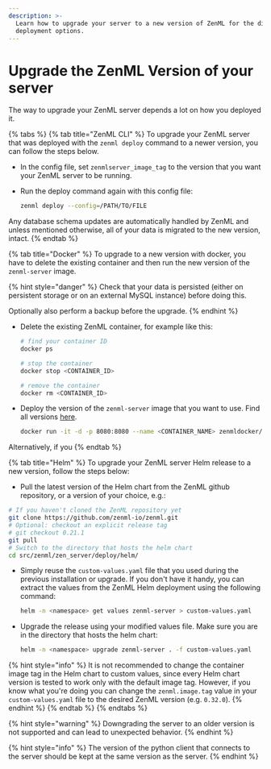 ```yaml
---
description: >-
  Learn how to upgrade your server to a new version of ZenML for the different
  deployment options.
---
```


# Upgrade the ZenML Version of your server

The way to upgrade your ZenML server depends a lot on how you deployed it.

{% tabs %}
{% tab title="ZenML CLI" %}
To upgrade your ZenML server that was deployed with the `zenml deploy` command to a newer version, you can follow the steps below.

* In the config file, set `zenmlserver_image_tag` to the version that you want your ZenML server to be running.
*   Run the deploy command again with this config file:

    ```bash
    zenml deploy --config=/PATH/TO/FILE
    ```

Any database schema updates are automatically handled by ZenML and unless mentioned otherwise, all of your data is migrated to the new version, intact.
{% endtab %}

{% tab title="Docker" %}
To upgrade to a new version with docker, you have to delete the existing container and then run the new version of the `zenml-server` image.

{% hint style="danger" %}
Check that your data is persisted (either on persistent storage or on an external MySQL instance) before doing this.

Optionally also perform a backup before the upgrade.
{% endhint %}

*   Delete the existing ZenML container, for example like this:

    ```bash
    # find your container ID
    docker ps
    ```

    ```bash
    # stop the container
    docker stop <CONTAINER_ID>

    # remove the container
    docker rm <CONTAINER_ID>
    ```
*   Deploy the version of the `zenml-server` image that you want to use. Find all versions [here](https://hub.docker.com/r/zenmldocker/zenml-server/tags).

    ```bash
    docker run -it -d -p 8080:8080 --name <CONTAINER_NAME> zenmldocker/zenml-server:<VERSION>
    ```

Alternatively, if you&#x20;
{% endtab %}

{% tab title="Helm" %}
To upgrade your ZenML server Helm release to a new version, follow the steps below:

* Pull the latest version of the Helm chart from the ZenML github repository, or a version of your choice, e.g.:

```bash
# If you haven't cloned the ZenML repository yet
git clone https://github.com/zenml-io/zenml.git
# Optional: checkout an explicit release tag
# git checkout 0.21.1
git pull
# Switch to the directory that hosts the helm chart
cd src/zenml/zen_server/deploy/helm/
```

*   Simply reuse the `custom-values.yaml` file that you used during the previous installation or upgrade. If you don't have it handy, you can extract the values from the ZenML Helm deployment using the following command:

    ```bash
    helm -n <namespace> get values zenml-server > custom-values.yaml
    ```
*   Upgrade the release using your modified values file. Make sure you are in the directory that hosts the helm chart:

    ```bash
    helm -n <namespace> upgrade zenml-server . -f custom-values.yaml
    ```

{% hint style="info" %}
It is not recommended to change the container image tag in the Helm chart to custom values, since every Helm chart version is tested to work only with the default image tag. However, if you know what you're doing you can change the `zenml.image.tag` value in your `custom-values.yaml` file to the desired ZenML version (e.g. `0.32.0`).
{% endhint %}
{% endtab %}
{% endtabs %}

{% hint style="warning" %}
Downgrading the server to an older version is not supported and can lead to unexpected behavior.
{% endhint %}

{% hint style="info" %}
The version of the python client that connects to the server should be kept at the same version as the server.
{% endhint %}

